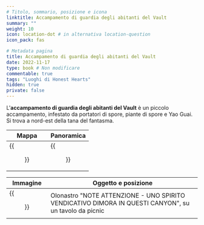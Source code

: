 ```yaml
---
# Titolo, sommario, posizione e icona
linktitle: Accampamento di guardia degli abitanti del Vault
summary: ""
weight: 10
icon: location-dot # in alternativa location-question
icon_pack: fas

# Metadata pagina
title: Accampamento di guardia degli abitanti del Vault
date: 2022-11-17
type: book # Non modificare
commentable: true
tags: "Luoghi di Honest Hearts"
hidden: true
private: false
---
```



<div class="fnv">

L'**accampamento di guardia degli abitanti del Vault** è un piccolo accampamento, infestato da portatori di spore, piante di spore e Yao Guai. Si trova a nord-est della tana del fantasma.

| Mappa | Panoramica |
| ----- | ---------- |
| {{<figure src="fnv/Vault_22_Dwellers_Guard_Camp_loc.webp">}}      |  {{<figure src="fnv/Vault_22_dwellers_guard_camp.webp">}}          | 

| Immagine | Oggetto e posizione |
| -------- | ------------------- |
|  {{<figure src="fnv/Beware_A_Vengeful_Spirit_holotape.webp">}}        |  Olonastro "NOTE ATTENZIONE - UNO SPIRITO VENDICATIVO DIMORA IN QUESTI CANYON", su un tavolo da picnic                   |

</div>
